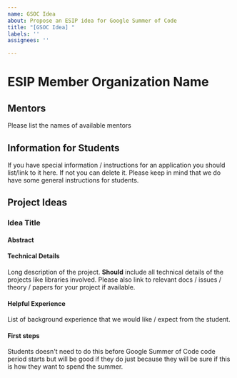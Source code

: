 ```yaml
---
name: GSOC Idea
about: Propose an ESIP idea for Google Summer of Code
title: "[GSOC Idea] "
labels: ''
assignees: ''

---
```


# ESIP Member Organization Name

## Mentors

Please list the names of available mentors

## Information for Students 

If you have special information / instructions for an application you should
list/link to it here. If not you can delete it. Please keep in mind that we
do have some general instructions for students.

## Project Ideas

###  Idea Title 

#### Abstract

#### Technical Details

Long description of the project. **Should** include all technical details of the
projects like libraries involved. Please also link to relevant docs / issues / theory /
papers for your project if available.

#### Helpful Experience

List of background experience that we would like / expect from the student.

#### First steps

Students doesn't need to do this before Google Summer of Code code period starts
but will be good if they do just because they will be sure if this is how they
want to spend the summer.
